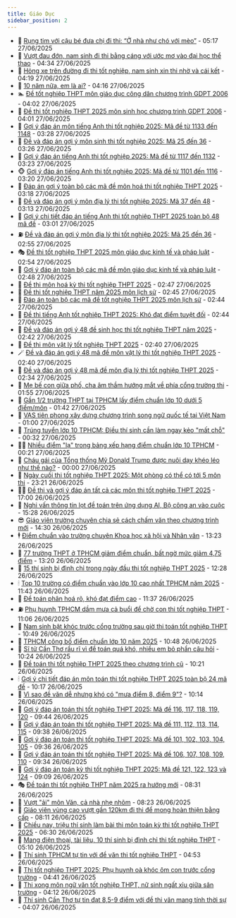 ```yaml
---
title: Giáo Dục
sidebar_position: 2
---
```


<!-- dantri-giao-duc:START -->
- 🤡 [Rụng tim với cậu bé đưa chị đi thi: “Ở nhà như chó với mèo”](https://dantri.com.vn/giao-duc/rung-tim-voi-cau-be-dua-chi-di-thi-o-nha-nhu-cho-voi-meo-20250627120637662.htm) - 05:17 27/06/2025
- 🗽 [Vượt đau đớn, nam sinh đi thi bằng cáng với ước mơ vào đại học thể thao](https://dantri.com.vn/giao-duc/vuot-dau-don-nam-sinh-di-thi-bang-cang-voi-uoc-mo-vao-dai-hoc-the-thao-20250627111833911.htm) - 04:34 27/06/2025
- 🚦 [Hỏng xe trên đường đi thi tốt nghiệp, nam sinh xin thi nhờ và cái kết](https://dantri.com.vn/giao-duc/hong-xe-tren-duong-di-thi-tot-nghiep-nam-sinh-xin-thi-nho-va-cai-ket-20250627111534511.htm) - 04:19 27/06/2025
- 🌋 [10 năm nữa, em là ai?](https://dantri.com.vn/giao-duc/10-nam-nua-em-la-ai-20250627095728270.htm) - 04:16 27/06/2025
- 🏊 [Đề tốt nghiệp THPT môn giáo dục công dân chương trình GDPT 2006](https://dantri.com.vn/giao-duc/de-tot-nghiep-thpt-mon-giao-duc-cong-dan-chuong-trinh-gdpt-2006-20250627081941449.htm) - 04:02 27/06/2025
- 🎃 [Đề thi tốt nghiệp THPT 2025 môn sinh học chương trình GDPT 2006](https://dantri.com.vn/giao-duc/de-thi-tot-nghiep-thpt-2025-mon-sinh-hoc-chuong-trinh-gdpt-2006-20250627081631049.htm) - 04:01 27/06/2025
- 💄 [Gợi ý đáp án môn tiếng Anh thi tốt nghiệp 2025: Mã đề từ 1133 đến 1148](https://dantri.com.vn/giao-duc/goi-y-dap-an-mon-tieng-anh-thi-tot-nghiep-2025-ma-de-tu-1133-den-1148-20250627000151121.htm) - 03:28 27/06/2025
- 🦅 [Đề và đáp án gợi ý môn sinh thi tốt nghiệp 2025: Mã 25 đến 36](https://dantri.com.vn/giao-duc/de-va-dap-an-goi-y-mon-sinh-thi-tot-nghiep-2025-ma-25-den-36-20250627102201576.htm) - 03:26 27/06/2025
- 🚦 [Gợi ý đáp án tiếng Anh thi tốt nghiệp 2025: Mã đề từ 1117 đến 1132](https://dantri.com.vn/giao-duc/goi-y-dap-an-tieng-anh-thi-tot-nghiep-2025-ma-de-tu-1117-den-1132-20250626235542372.htm) - 03:23 27/06/2025
- 🐵 [Gợi ý đáp án tiếng Anh thi tốt nghiệp 2025: Mã đề từ 1101 đến 1116](https://dantri.com.vn/giao-duc/goi-y-dap-an-tieng-anh-thi-tot-nghiep-2025-ma-de-tu-1101-den-1116-20250627000929397.htm) - 03:20 27/06/2025
- 🐘 [Đáp án gợi ý toàn bộ các mã đề môn hoá thi tốt nghiệp THPT 2025](https://dantri.com.vn/giao-duc/dap-an-goi-y-toan-bo-cac-ma-de-mon-hoa-thi-tot-nghiep-thpt-2025-20250627082128405.htm) - 03:18 27/06/2025
- 🦏 [Đề và đáp án gợi ý môn địa lý thi tốt nghiệp 2025: Mã 37 đến 48](https://dantri.com.vn/giao-duc/de-va-dap-an-goi-y-mon-dia-ly-thi-tot-nghiep-2025-ma-37-den-48-20250627100903520.htm) - 03:13 27/06/2025
- 💼 [Gợi ý chi tiết đáp án tiếng Anh thi tốt nghiệp THPT 2025 toàn bộ 48 mã đề](https://dantri.com.vn/giao-duc/goi-y-chi-tiet-dap-an-tieng-anh-thi-tot-nghiep-thpt-2025-toan-bo-48-ma-de-20250627002245093.htm) - 03:01 27/06/2025
- ⛽️ [Đề và đáp án gợi ý môn địa lý thi tốt nghiệp 2025: Mã 25 đến 36](https://dantri.com.vn/giao-duc/de-va-dap-an-goi-y-mon-dia-ly-thi-tot-nghiep-2025-ma-25-den-36-20250627095150178.htm) - 02:55 27/06/2025
- 🎭 [Đề thi tốt nghiệp THPT 2025 môn giáo dục kinh tế và pháp luật](https://dantri.com.vn/giao-duc/de-thi-tot-nghiep-thpt-2025-mon-giao-duc-kinh-te-va-phap-luat-20250626185207269.htm) - 02:54 27/06/2025
- 🎃 [Gợi ý đáp án toàn bộ các mã đề môn giáo dục kinh tế và pháp luật](https://dantri.com.vn/giao-duc/goi-y-dap-an-toan-bo-cac-ma-de-mon-giao-duc-kinh-te-va-phap-luat-20250626210937193.htm) - 02:48 27/06/2025
- 🚀 [Đề thi môn hoá kỳ thi tốt nghiệp THPT 2025](https://dantri.com.vn/giao-duc/de-thi-mon-hoa-ky-thi-tot-nghiep-thpt-2025-20250627063437508.htm) - 02:47 27/06/2025
- 👀 [Đề thi tốt nghiệp THPT năm 2025 môn lịch sử](https://dantri.com.vn/giao-duc/de-thi-tot-nghiep-thpt-nam-2025-mon-lich-su-20250626212807023.htm) - 02:45 27/06/2025
- 🌝 [Đáp án toàn bộ các mã đề tốt nghiệp THPT 2025 môn lịch sử](https://dantri.com.vn/giao-duc/dap-an-toan-bo-cac-ma-de-tot-nghiep-thpt-2025-mon-lich-su-20250626214809109.htm) - 02:44 27/06/2025
- 🤗 [Đề thi tiếng Anh tốt nghiệp THPT 2025: Khó đạt điểm tuyệt đối](https://dantri.com.vn/giao-duc/de-thi-tieng-anh-tot-nghiep-thpt-2025-kho-dat-diem-tuyet-doi-20250627003910868.htm) - 02:44 27/06/2025
- 🦄 [Đề và đáp án gợi ý 48 đề sinh học thi tốt nghiệp THPT năm 2025](https://dantri.com.vn/giao-duc/de-va-dap-an-goi-y-48-de-sinh-hoc-thi-tot-nghiep-thpt-nam-2025-20250627094006392.htm) - 02:42 27/06/2025
- 🦍 [Đề thi môn vật lý tốt nghiệp THPT 2025](https://dantri.com.vn/giao-duc/de-thi-mon-vat-ly-tot-nghiep-thpt-2025-20250625225240594.htm) - 02:40 27/06/2025
- 🪄 [Đề và đáp án gợi ý 48 mã đề môn vật lý thi tốt nghiệp THPT 2025](https://dantri.com.vn/giao-duc/de-va-dap-an-goi-y-48-ma-de-mon-vat-ly-thi-tot-nghiep-thpt-2025-20250625225705748.htm) - 02:40 27/06/2025
- 🦆 [Đề và đáp án gợi ý 48 mã đề môn địa lý thi tốt nghiệp THPT 2025](https://dantri.com.vn/giao-duc/de-va-dap-an-goi-y-48-ma-de-mon-dia-ly-thi-tot-nghiep-thpt-2025-20250627092821548.htm) - 02:34 27/06/2025
- 🚀 [Mẹ bế con giữa phố, cha âm thầm hướng mắt về phía cổng trường thi](https://dantri.com.vn/giao-duc/me-be-con-giua-pho-cha-am-tham-huong-mat-ve-phia-cong-truong-thi-20250627082444273.htm) - 01:55 27/06/2025
- 🦒 [Gần 1/2 trường THPT tại TPHCM lấy điểm chuẩn lớp 10 dưới 5 điểm/môn](https://dantri.com.vn/giao-duc/gan-12-truong-thpt-tai-tphcm-lay-diem-chuan-lop-10-duoi-5-diemmon-20250626120709542.htm) - 01:42 27/06/2025
- 🤡 [VAS tiên phong xây dựng chương trình song ngữ quốc tế tại Việt Nam](https://dantri.com.vn/giao-duc/vas-tien-phong-xay-dung-chuong-trinh-song-ngu-quoc-te-tai-viet-nam-20250626211733260.htm) - 01:00 27/06/2025
- 🤔 [Trúng tuyển lớp 10 TPHCM: Điều thí sinh cần làm ngay kẻo &quot;mất chỗ&quot;](https://dantri.com.vn/giao-duc/trung-tuyen-lop-10-tphcm-dieu-thi-sinh-can-lam-ngay-keo-mat-cho-20250627072917634.htm) - 00:32 27/06/2025
- 🧑‍💻 [Nhiều điểm &quot;lạ&quot; trong bảng xếp hạng điểm chuẩn lớp 10 TPHCM](https://dantri.com.vn/giao-duc/nhieu-diem-la-trong-bang-xep-hang-diem-chuan-lop-10-tphcm-20250626115541035.htm) - 00:21 27/06/2025
- 🤡 [Cháu gái của Tổng thống Mỹ Donald Trump được nuôi dạy khéo léo như thế nào?](https://dantri.com.vn/giao-duc/chau-gai-cua-tong-thong-my-donald-trump-duoc-nuoi-day-kheo-leo-nhu-the-nao-20250624034922370.htm) - 00:00 27/06/2025
- 🧠 [Ngày cuối thi tốt nghiệp THPT 2025: Một phòng có thể có tới 5 môn thi](https://dantri.com.vn/giao-duc/ngay-cuoi-thi-tot-nghiep-thpt-2025-mot-phong-co-the-co-toi-5-mon-thi-20250627060955142.htm) - 23:21 26/06/2025
- 🧑‍💻 [Đề thi và gợi ý đáp án tất cả các môn thi tốt nghiệp THPT 2025](https://dantri.com.vn/giao-duc/de-thi-va-goi-y-dap-an-tat-ca-cac-mon-thi-tot-nghiep-thpt-2025-20250626155828830.htm) - 17:00 26/06/2025
- 🧠 [Nghi vấn thông tin lọt đề toán trên ứng dụng AI, Bộ công an vào cuộc](https://dantri.com.vn/giao-duc/nghi-van-thong-tin-lot-de-toan-tren-ung-dung-ai-bo-cong-an-vao-cuoc-20250626220442597.htm) - 15:28 26/06/2025
- 😎 [Giáo viên trường chuyên chia sẻ cách chấm văn theo chương trình mới](https://dantri.com.vn/giao-duc/giao-vien-truong-chuyen-chia-se-cach-cham-van-theo-chuong-trinh-moi-20250626205448466.htm) - 14:30 26/06/2025
- 🕴 [Điểm chuẩn vào trường chuyên Khoa học xã hội và Nhân văn](https://dantri.com.vn/giao-duc/diem-chuan-vao-truong-chuyen-khoa-hoc-xa-hoi-va-nhan-van-20250626201424680.htm) - 13:23 26/06/2025
- 🧠 [77 trường THPT ở TPHCM giảm điểm chuẩn, bất ngờ mức giảm 4,75 điểm](https://dantri.com.vn/giao-duc/77-truong-thpt-o-tphcm-giam-diem-chuan-bat-ngo-muc-giam-475-diem-20250626111941607.htm) - 13:20 26/06/2025
- 🚀 [15 thí sinh bị đình chỉ trong ngày đầu thi tốt nghiệp THPT 2025](https://dantri.com.vn/giao-duc/15-thi-sinh-bi-dinh-chi-trong-ngay-dau-thi-tot-nghiep-thpt-2025-20250626162433779.htm) - 12:28 26/06/2025
- 🕯 [Top 10 trường có điểm chuẩn vào lớp 10 cao nhất TPHCM năm 2025](https://dantri.com.vn/giao-duc/top-10-truong-co-diem-chuan-vao-lop-10-cao-nhat-tphcm-nam-2025-20250626120139155.htm) - 11:43 26/06/2025
- 🧰 [Đề toán phân hoá rõ, khó đạt điểm cao](https://dantri.com.vn/giao-duc/de-toan-phan-hoa-ro-kho-dat-diem-cao-20250626172539731.htm) - 11:37 26/06/2025
- ⛽️ [Phụ huynh TPHCM dầm mưa cả buổi để chờ con thi tốt nghiệp THPT](https://dantri.com.vn/giao-duc/phu-huynh-tphcm-dam-mua-ca-buoi-de-cho-con-thi-tot-nghiep-thpt-20250626174609973.htm) - 11:06 26/06/2025
- 🤖 [Nam sinh bật khóc trước cổng trường sau giờ thi toán tốt nghiệp THPT](https://dantri.com.vn/giao-duc/nam-sinh-bat-khoc-truoc-cong-truong-sau-gio-thi-toan-tot-nghiep-thpt-20250626123343049.htm) - 10:49 26/06/2025
- 🦍 [TPHCM công bố điểm chuẩn lớp 10 năm 2025](https://dantri.com.vn/giao-duc/tphcm-cong-bo-diem-chuan-lop-10-nam-2025-20250626084940964.htm) - 10:48 26/06/2025
- 🐘 [Sĩ tử Cần Thơ rầu rĩ vì đề toán quá khó, nhiều em bỏ phần câu hỏi](https://dantri.com.vn/giao-duc/si-tu-can-tho-rau-ri-vi-de-toan-qua-kho-nhieu-em-bo-phan-cau-hoi-20250626171344736.htm) - 10:24 26/06/2025
- 🌊 [Đề toán thi tốt nghiệp THPT 2025 theo chương trình cũ](https://dantri.com.vn/giao-duc/de-toan-thi-tot-nghiep-thpt-2025-theo-chuong-trinh-cu-20250626171755021.htm) - 10:21 26/06/2025
- 🕯 [Gợi ý chi tiết đáp án môn toán thi tốt nghiệp THPT 2025 toàn bộ 24 mã đề](https://dantri.com.vn/giao-duc/goi-y-chi-tiet-dap-an-mon-toan-thi-tot-nghiep-thpt-2025-toan-bo-24-ma-de-20250626144436993.htm) - 10:17 26/06/2025
- 🐎 [Vì sao đề văn dễ nhưng khó có &quot;mưa điểm 8, điểm 9&quot;?](https://dantri.com.vn/giao-duc/vi-sao-de-van-de-nhung-kho-co-mua-diem-8-diem-9-20250626170522832.htm) - 10:14 26/06/2025
- 🐻 [Gợi ý đáp án toán thi tốt nghiệp THPT 2025: Mã đề 116, 117, 118, 119, 120](https://dantri.com.vn/giao-duc/goi-y-dap-an-toan-thi-tot-nghiep-thpt-2025-ma-de-116-117-118-119-120-20250626103205525.htm) - 09:44 26/06/2025
- 🐎 [Gợi ý đáp án toán thi tốt nghiệp THPT 2025: Mã đề 111, 112, 113, 114, 115](https://dantri.com.vn/giao-duc/goi-y-dap-an-toan-thi-tot-nghiep-thpt-2025-ma-de-111-112-113-114-115-20250626001248812.htm) - 09:38 26/06/2025
- 🫣 [Gợi ý đáp án toán thi tốt nghiệp THPT 2025: Mã đề 101, 102, 103, 104, 105](https://dantri.com.vn/giao-duc/goi-y-dap-an-toan-thi-tot-nghiep-thpt-2025-ma-de-101-102-103-104-105-20250626000542357.htm) - 09:36 26/06/2025
- 🤭 [Gợi ý đáp án toán thi tốt nghiệp THPT 2025: Mã đề 106, 107, 108, 109, 110](https://dantri.com.vn/giao-duc/goi-y-dap-an-toan-thi-tot-nghiep-thpt-2025-ma-de-106-107-108-109-110-20250626001057933.htm) - 09:34 26/06/2025
- 🥳 [Gợi ý đáp án toán kỳ thi tốt nghiệp THPT 2025: Mã đề 121, 122, 123 và 124](https://dantri.com.vn/giao-duc/goi-y-dap-an-toan-ky-thi-tot-nghiep-thpt-2025-ma-de-121-122-123-va-124-20250626000214480.htm) - 09:09 26/06/2025
- 🎭 [Đề toán thi tốt nghiệp THPT năm 2025 ra hướng mới](https://dantri.com.vn/giao-duc/de-toan-thi-tot-nghiep-thpt-nam-2025-ra-huong-moi-20250626152535512.htm) - 08:31 26/06/2025
- 🥸 [Vượt &quot;ải&quot; môn Văn, cả nhà nhẹ nhõm](https://dantri.com.vn/giao-duc/vuot-ai-mon-van-ca-nha-nhe-nhom-20250626124050200.htm) - 08:23 26/06/2025
- 🦣 [Giáo viên vùng cao vượt gần 120km đi thi để mong hoàn thiện bằng cấp](https://dantri.com.vn/giao-duc/giao-vien-vung-cao-vuot-gan-120km-di-thi-de-mong-hoan-thien-bang-cap-20250626113329501.htm) - 08:11 26/06/2025
- 🤔 [Chiều nay, triệu thí sinh làm bài thi môn toán kỳ thi tốt nghiệp THPT 2025](https://dantri.com.vn/giao-duc/chieu-nay-trieu-thi-sinh-lam-bai-thi-mon-toan-ky-thi-tot-nghiep-thpt-2025-20250626132357349.htm) - 06:30 26/06/2025
- 🦣 [Mang điện thoại, tài liệu, 10 thí sinh bị đình chỉ thi tốt nghiệp THPT](https://dantri.com.vn/giao-duc/mang-dien-thoai-tai-lieu-10-thi-sinh-bi-dinh-chi-thi-tot-nghiep-thpt-20250626120751289.htm) - 05:10 26/06/2025
- 🐲 [Thí sinh TPHCM tự tin với đề văn thi tốt nghiệp THPT](https://dantri.com.vn/giao-duc/thi-sinh-tphcm-tu-tin-voi-de-van-thi-tot-nghiep-thpt-20250626113831577.htm) - 04:53 26/06/2025
- 🔭 [Thi tốt nghiệp THPT 2025: Phụ huynh oà khóc ôm con trước cổng trường](https://dantri.com.vn/giao-duc/thi-tot-nghiep-thpt-2025-phu-huynh-oa-khoc-om-con-truoc-cong-truong-20250626113407486.htm) - 04:41 26/06/2025
- 🥷 [Thi xong môn ngữ văn tốt nghiệp THPT, nữ sinh ngất xỉu giữa sân trường](https://dantri.com.vn/giao-duc/thi-xong-mon-ngu-van-tot-nghiep-thpt-nu-sinh-ngat-xiu-giua-san-truong-20250626105223150.htm) - 04:12 26/06/2025
- 🎊 [Thí sinh Cần Thơ tự tin đạt 8,5-9 điểm với đề thi văn mang tính thời sự](https://dantri.com.vn/giao-duc/thi-sinh-can-tho-tu-tin-dat-85-9-diem-voi-de-thi-van-mang-tinh-thoi-su-20250626105042878.htm) - 04:07 26/06/2025<!-- dantri-giao-duc:END -->
